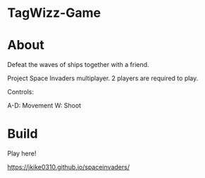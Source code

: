 # TagWizz-Game
# About
Defeat the waves of ships together with a friend.

Project Space Invaders multiplayer.
2 players are required to play.

Controls:

A-D: Movement
W: Shoot

# Build

Play here!

https://jkike0310.github.io/spaceinvaders/

